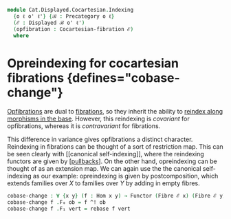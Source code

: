<!--
```agda
open import Cat.Displayed.Cocartesian
open import Cat.Displayed.Fibre
open import Cat.Displayed.Base
open import Cat.Prelude

import Cat.Displayed.Reasoning
```
-->

```agda
module Cat.Displayed.Cocartesian.Indexing
  {o ℓ o' ℓ'} {ℬ : Precategory o ℓ}
  (ℰ : Displayed ℬ o' ℓ')
  (opfibration : Cocartesian-fibration ℰ)
  where
```

<!--
```agda
open Precategory ℬ
open Displayed ℰ
open Cat.Displayed.Reasoning ℰ
open Cocartesian-fibration ℰ opfibration
open Functor
```
-->

# Opreindexing for cocartesian fibrations {defines="cobase-change"}

[Opfibrations] are dual to [fibrations], so they inherit the ability
to [reindex along morphisms in the base]. However, this reindexing is
*covariant* for opfibrations, whereas it is *contravariant* for
fibrations.

[Opfibrations]: Cat.Displayed.Cocartesian.html
[fibrations]: Cat.Displayed.Cartesian.html
[reindex along morphisms in the base]: Cat.Displayed.Cartesian.Indexing.html

This difference in variance gives opfibrations a distinct character.
Reindexing in fibrations can be thought of a sort of restriction map.
This can be seen clearly with [[canonical self-indexing]], where the
reindexing functors are given by [[pullbacks]]. On the other hand,
opreindexing can be thought of as an extension map. We can again use the
the canonical self-indexing as our example: opreindexing is given by
postcomposition, which extends families over $X$ to families over $Y$ by
adding in empty fibres.

[pullbacks]: Cat.Diagram.Pullback.html

```agda
cobase-change : ∀ {x y} (f : Hom x y) → Functor (Fibre ℰ x) (Fibre ℰ y)
cobase-change f .F₀ ob = f ^! ob
cobase-change f .F₁ vert = rebase f vert
```

<!--
```agda
cobase-change f .F-id =
  sym $ ι!.uniquev _ $ to-pathp $
    idl[] ∙ (sym $ cancel _ _ (idr' _))
cobase-change f .F-∘ f' g' =
  sym $ ι!.uniquev _ $ to-pathp $
    smashl _ _
    ·· revive₁ (pullr[] _ (ι!.commutesv _))
    ·· smashr _ _
    ·· revive₁ (pulll[] _ (ι!.commutesv _))
      ·· smashl _ _
      ·· sym assoc[]
      ·· sym (smashr _ _)
```
-->
